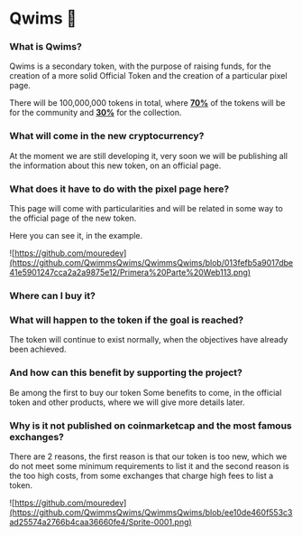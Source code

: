 # Qwims 🦾

### What is Qwims? 

Qwims is a secondary token, with the purpose of raising funds, for the creation of a more solid Official Token and the creation of a particular pixel page.

There will be 100,000,000 tokens in total, where [**70%**]() of the tokens will be for the community and [**30%**]() for the collection.

### What will come in the new cryptocurrency? 

At the moment we are still developing it, very soon we will be publishing all the information about this new token, on an official page.

### What does it have to do with the pixel page here? 

This page will come with particularities and will be related in some way to the official page of the new token.

Here you can see it, in the example.

![https://github.com/mouredev](https://github.com/QwimmsQwims/QwimmsQwims/blob/013fefb5a9017dbe41e5901247cca2a2a9875e12/Primera%20Parte%20Web113.png)


### Where can I buy it? 



### What will happen to the token if the goal is reached? 

The token will continue to exist normally, when the objectives have already been achieved.


### And how can this benefit by supporting the project? 

Be among the first to buy our token
Some benefits to come, in the official token and other products, where we will give more details later.

### Why is it not published on coinmarketcap and the most famous exchanges? 

There are 2 reasons, the first reason is that our token is too new, which we do not meet some minimum requirements to list it and the second reason is the too high costs, from some exchanges that charge high fees to list a token.

![https://github.com/mouredev](https://github.com/QwimmsQwims/QwimmsQwims/blob/ee10de460f553c3ad25574a2766b4caa36660fe4/Sprite-0001.png)
